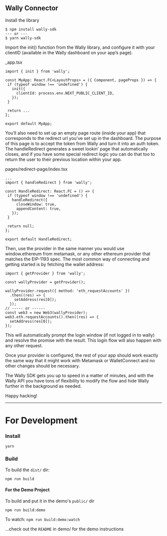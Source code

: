 ## Wally Connector

Install the library

```
$ npm install wally-sdk
--- or ---
$ yarn wally-sdk
```

Import the init() function from the Wally library, and configure it with your clientID (available in the Wally dashboard on your app’s page).

\_app.tsx

```
import { init } from 'wally';

const MyApp: React.FC<LayoutProps> = ({ Component, pageProps }) => {
 if (typeof window !== 'undefined') {
   init({
     clientId: process.env.NEXT_PUBLIC_CLIENT_ID,
   });
 }

 return ...
};

export default MyApp;
```

You’ll also need to set up an empty page route (inside your app) that corresponds to the redirect url you’ve set up in the dashboard. The purpose of this page is to accept the token from Wally and turn it into an auth token. The handleRedirect generates a sweet lookin’ page that automatically closes, and if you have some special redirect logic you can do that too to return the user to their previous location within your app.

pages/redirect-page/index.tsx

```
...
import { handleRedirect } from 'wally';

const HandleRedirect: React.FC = () => {
 if (typeof window !== 'undefined') {
   handleRedirect({
     closeWindow: true,
     appendContent: true,
   });
 }

 return null;
};

export default HandleRedirect;
```

Then, use the provider in the same manner you would use window.ethereum from metamask, or any other ethereum provider that matches the EIP-1193 spec. The most common way of connecting and getting started is by fetching the wallet address:

```
import { getProvider } from 'wally';

const wallyProvider = getProvider();

wallyProvider.request({ method: 'eth_requestAccounts' })
  .then((res) => {
    setAddress(res[0]);
  });
// ----- or ------
const web3 = new Web3(wallyProvider);
web3.eth.requestAccounts().then((res) => {
  setAddress(res[0]);
});
```

This will automatically prompt the login window (if not logged in to wally) and resolve the promise with the result. This login flow will also happen with any other request.

Once your provider is configured, the rest of your app should work exactly the same way that it might work with Metamask or WalletConnect and no other changes should be necessary.

The Wally SDK gets you up to speed in a matter of minutes, and with the Wally API you have tons of flexibility to modify the flow and hide Wally further in the background as needed.

Happy hacking!

---

# For Development

### Install

`yarn`

### Build

To build the `dist/` dir:

`npm run build`

#### For the Demo Project

To build and put it in the demo's `public/` dir

`npm run build:demo`

To watch:
`npm run build:demo:watch`

...check out the `README` in demo/ for the demo instructions
